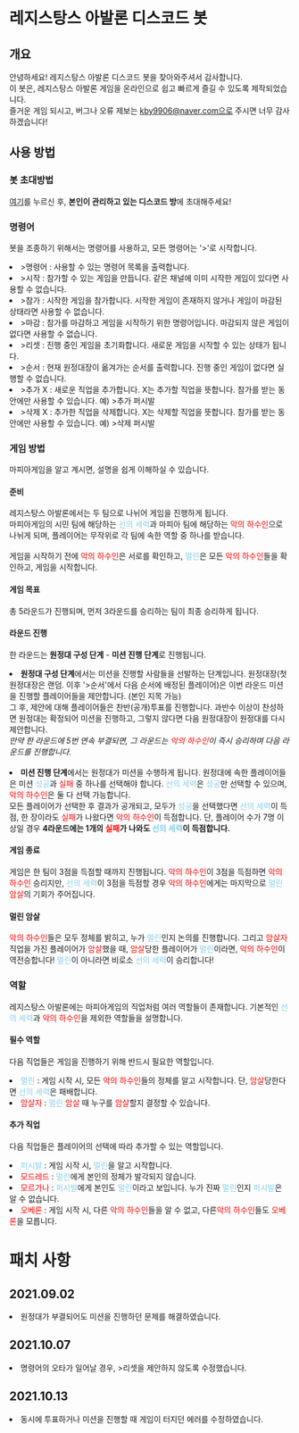 # 레지스탕스 아발론 디스코드 봇
## 개요
안녕하세요! 레지스탕스 아발론 디스코드 봇을 찾아와주셔서 감사합니다. 
<br>이 봇은, 레지스탕스 아발론 게임을 온라인으로 쉽고 빠르게 즐길 수 있도록 제작되었습니다.
<br>즐거운 게임 되시고, 버그나 오류 제보는 kby9906@naver.com으로 주시면 너무 감사하겠습니다!

## 사용 방법
### 봇 초대방법
<a href="https://bit.ly/3gNrxmA">여기</a>를 누르신 후, <b>본인이 관리하고 있는 디스코드 방</b>에 초대해주세요!

### 명령어
봇을 조종하기 위해서는 명령어를 사용하고, 모든 명령어는 '>'로 시작합니다.
<li>>명령어 : 사용할 수 있는 명령어 목록을 출력합니다.
<li>>시작 : 참가할 수 있는 게임을 만듭니다. 같은 채널에 이미 시작한 게임이 있다면 사용할 수 없습니다.
<li>>참가 : 시작한 게임을 참가합니다. 시작한 게임이 존재하지 않거나 게임이 마감된 상태라면 사용할 수 없습니다.
<li>>마감 : 참가를 마감하고 게임을 시작하기 위한 명령어입니다. 마감되지 않은 게임이 없다면 사용할 수 없습니다.
<li>>리셋 : 진행 중인 게임을 초기화합니다. 새로운 게임을 시작할 수 있는 상태가 됩니다.
<li>>순서 : 현재 원정대장이 옮겨가는 순서를 출력합니다. 진행 중인 게임이 없다면 실행할 수 없습니다.
<li>>추가 X : 새로운 직업을 추가합니다. X는 추가할 직업을 뜻합니다. 참가를 받는 동안에만 사용할 수 있습니다. 예) >추가 퍼시발 
<li>>삭제 X : 추가한 직업을 삭제합니다. X는 삭제할 직업을 뜻합니다. 참가를 받는 동안에만 사용할 수 있습니다. 예) >삭제 퍼시발

### 게임 방법
마피아게임을 알고 계시면, 설명을 쉽게 이해하실 수 있습니다.

#### 준비

레지스탕스 아발론에서는 두 팀으로 나뉘어 게임을 진행하게 됩니다. 
<br>마피아게임의 시민 팀에 해당하는 <span style="color:skyblue">선의 세력</span>과 마피아 팀에 해당하는 <span style="color:red">악의 하수인</span>으로 나뉘게 되며, 플레이어는 무작위로 각 팀에 속한 역할 중 하나를 받습니다. 
<br>
<br>게임을 시작하기 전에 <span style="color:red">악의 하수인</span>은 서로를 확인하고, <span style="color:skyblue">멀린</span>은 모든 <span style="color:red">악의 하수인</span>들을 확인하고, 게임을 시작합니다.

#### 게임 목표
총 5라운드가 진행되며, 먼저 3라운드를 승리하는 팀이 최종 승리하게 됩니다.

#### 라운드 진행
한 라운드는 <b>원정대 구성 단계</b> - <b>미션 진행 단계</b>로 진행됩니다.

<li><b>원정대 구성 단계</b>에서는 미션을 진행할 사람들을 선발하는 단계입니다. 원정대장(첫 원정대장은 랜덤. 이후 '>순서'에서 다음 순서에 배정된 플레이어)은 이번 라운드 미션을 진행할 플레이어들을 제안합니다. (본인 지목 가능) 
<br>그 후, 제안에 대해 플레이어들은 찬반(공개)투표를 진행합니다. 과반수 이상이 찬성하면 원정대는 확정되어 미션을 진행하고, 그렇지 않다면 다음 원정대장이 원정대를 다시 제안합니다.
<br><i>만약 한 라운드에 5번 연속 부결되면, 그 라운드는 <span style="color:red">악의 하수인</span>이 즉시 승리하며 다음 라운드를 진행합니다.</i>
<br>
<br><li><b>미션 진행 단계</b>에서는 원정대가 미션을 수행하게 됩니다. 원정대에 속한 플레이어들은 미션 <span style="color:skyblue">성공</span>과 <span style="color:red">실패</span> 중 하나를 선택해야 합니다. <span style="color:skyblue">선의 세력</span>은 <span style="color:skyblue">성공</span>만 선택할 수 있으며, <span style="color:red">악의 하수인</span>은 둘 다 선택 가능합니다.
<br>모든 플레이어가 선택한 후 결과가 공개되고, 모두가 <span style="color:skyblue">성공</span>을 선택했다면 <span style="color:skyblue">선의 세력</span>이 득점, 한 장이라도 <span style="color:red">실패</span>가 나왔다면 <span style="color:red">악의 하수인</span>이 득점합니다. 단, 플레이어 수가 7명 이상일 경우 <b>4라운드에는 1개의 <span style="color:red">실패</span>가 나와도 <span style="color:skyblue">선의 세력</span>이 득점합니다.</b>

#### 게임 종료

게임은 한 팀이 3점을 득점할 때까지 진행됩니다. <span style="color:red">악의 하수인</span>이 3점을 득점하면 <span style="color:red">악의 하수인</span> 승리지만, <span style="color:skyblue">선의 세력</span>이 3점을 득점할 경우 <span style="color:red">악의 하수인</span>에게는 마지막으로 <span style="color:skyblue">멀린</span> <span style="color:red">암살</span>의 기회가 주어집니다.

#### 멀린 암살
<span style="color:red">악의 하수인</span>들은 모두 정체를 밝히고, 누가 <span style="color:skyblue">멀린</span>인지 논의를 진행합니다. 그리고 <span style="color:red">암살자</span> 직업을 가진 플레이어가 <span style="color:red">암살</span>했을 때, <span style="color:red">암살</span>당한 플레이어가 <span style="color:skyblue">멀린</span>이라면, <span style="color:red">악의 하수인</span>이 역전승합니다!
<span style="color:skyblue">멀린</span>이 아니라면 비로소 <span style="color:skyblue">선의 세력</span>이 승리합니다!

### 역할

레지스탕스 아발론에는 마피아게임의 직업처럼 여러 역할들이 존재합니다. 기본적인 <span style="color:skyblue">선의 세력</span>과 <span style="color:red">악의 하수인</span>을 제외한 역할들을 설명합니다.

#### 필수 역할
다음 직업들은 게임을 진행하기 위해 반드시 필요한 역할입니다.

<li> <span style="color:skyblue">멀린</span> : 게임 시작 시, 모든 <span style="color:red">악의 하수인</span>들의 정체를 알고 시작합니다. 단, <span style="color:red">암살</span>당한다면 <span style="color:skyblue">선의 세력</span>은 패배합니다.
<li> <span style="color:red">암살자</span> : <span style="color:skyblue">멀린</span> <span style="color:red">암살</span> 때 누구를 <span style="color:red">암살</span>할지 결정할 수 있습니다.

#### 추가 직업
다음 직업들은 플레이어의 선택에 따라 추가할 수 있는 역할입니다.
<li><span style="color:skyblue">퍼시발</span> : 게임 시작 시, <span style="color:skyblue">멀린</span>을 알고 시작합니다.
<li><span style="color:red">모드레드</span> : <span style="color:skyblue">멀린</span>에게 본인의 정체가 발각되지 않습니다.
<li><span style="color:red">모르가나</span> : <span style="color:skyblue">퍼시발</span>에게 본인도 <span style="color:skyblue">멀린</span>이라고 보입니다. 누가 진짜 <span style="color:skyblue">멀린</span>인지 <span style="color:skyblue">퍼시발</span>은 알 수 없습니다.
<li><span style="color:red">오베론</span> : 게임 시작 시, 다른 <span style="color:red">악의 하수인</span>들을 알 수 없고, 다른<span style="color:red">악의 하수인</span>들도 <span style="color:red">오베론</span>을 모릅니다. 

# 패치 사항
## 2021.09.02
<li> 원정대가 부결되어도 미션을 진행하던 문제를 해결하였습니다.

## 2021.10.07
<li> 명령어의 오타가 일어날 경우, >리셋을 제안하지 않도록 수정했습니다.

## 2021.10.13
<li> 동시에 투표하거나 미션을 진행할 때 게임이 터지던 에러를 수정하였습니다.